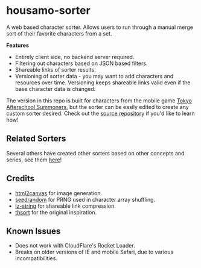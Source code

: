 # housamo-sorter
A web based character sorter. Allows users to run through a manual merge sort of their favorite
characters from a set.

**Features**
 * Entirely client side, no backend server required.
 * Filtering out characters based on JSON based filters.
 * Shareable links of sorter results.
 * Versioning of sorter data - you may want to add characters and resources over time. Versioning keeps shareable links valid even if the base character data is changed.
 
The version in this repo is built for characters from the mobile game [Tokyo Afterschool Summoners](https://housamo.jp/en/), but the sorter can be easily edited to create any custom sorter desired. Check out the [source repository](https://github.com/execfera/charasort) if you'd like to learn how!

## Related Sorters
Several others have created other sorters based on other concepts and series, see them [here](https://github.com/execfera/charasort/wiki)!

## Credits

 * [html2canvas](https://github.com/niklasvh/html2canvas/) for image generation.
 * [seedrandom](https://github.com/davidbau/seedrandom) for PRNG used in character array shuffling.
 * [lz-string](https://github.com/pieroxy/lz-string) for shareable link compression.
 * [thsort](http://mainyan.sakura.ne.jp/thsort.html) for the original inspiration.

## Known Issues

 * Does not work with CloudFlare's Rocket Loader.
 * Breaks on older versions of IE and mobile Safari, due to various incompatibilities.
